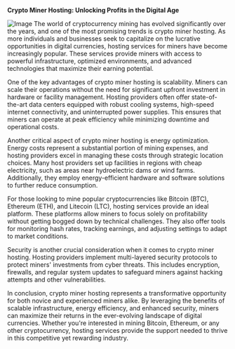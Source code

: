 **Crypto Miner Hosting: Unlocking Profits in the Digital Age**


![Image](https://github.com/user-attachments/assets/31692037-0104-4703-abd1-696b6a7dd41b)
The world of cryptocurrency mining has evolved significantly over the years, and one of the most promising trends is crypto miner hosting. As more individuals and businesses seek to capitalize on the lucrative opportunities in digital currencies, hosting services for miners have become increasingly popular. These services provide miners with access to powerful infrastructure, optimized environments, and advanced technologies that maximize their earning potential.

One of the key advantages of crypto miner hosting is scalability. Miners can scale their operations without the need for significant upfront investment in hardware or facility management. Hosting providers often offer state-of-the-art data centers equipped with robust cooling systems, high-speed internet connectivity, and uninterrupted power supplies. This ensures that miners can operate at peak efficiency while minimizing downtime and operational costs.

Another critical aspect of crypto miner hosting is energy optimization. Energy costs represent a substantial portion of mining expenses, and hosting providers excel in managing these costs through strategic location choices. Many host providers set up facilities in regions with cheap electricity, such as areas near hydroelectric dams or wind farms. Additionally, they employ energy-efficient hardware and software solutions to further reduce consumption.

For those looking to mine popular cryptocurrencies like Bitcoin (BTC), Ethereum (ETH), and Litecoin (LTC), hosting services provide an ideal platform. These platforms allow miners to focus solely on profitability without getting bogged down by technical challenges. They also offer tools for monitoring hash rates, tracking earnings, and adjusting settings to adapt to market conditions.

Security is another crucial consideration when it comes to crypto miner hosting. Hosting providers implement multi-layered security protocols to protect miners' investments from cyber threats. This includes encryption, firewalls, and regular system updates to safeguard miners against hacking attempts and other vulnerabilities.

In conclusion, crypto miner hosting represents a transformative opportunity for both novice and experienced miners alike. By leveraging the benefits of scalable infrastructure, energy efficiency, and enhanced security, miners can maximize their returns in the ever-evolving landscape of digital currencies. Whether you're interested in mining Bitcoin, Ethereum, or any other cryptocurrency, hosting services provide the support needed to thrive in this competitive yet rewarding industry.